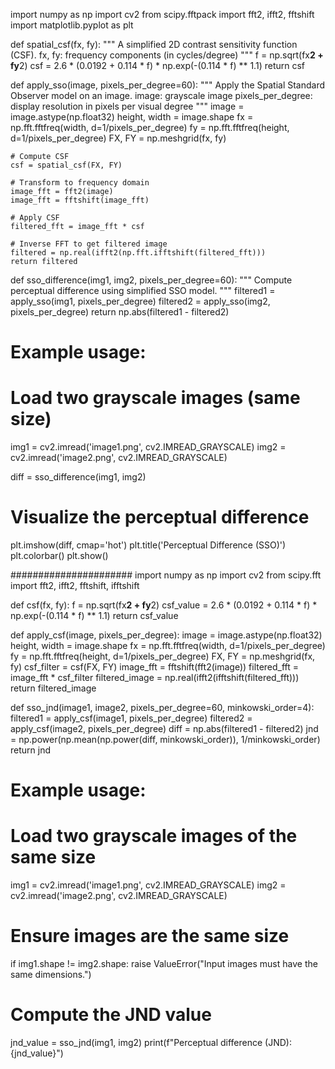 import numpy as np
import cv2
from scipy.fftpack import fft2, ifft2, fftshift
import matplotlib.pyplot as plt

def spatial_csf(fx, fy):
    """
    A simplified 2D contrast sensitivity function (CSF).
    fx, fy: frequency components (in cycles/degree)
    """
    f = np.sqrt(fx**2 + fy**2)
    csf = 2.6 * (0.0192 + 0.114 * f) * np.exp(-(0.114 * f) ** 1.1)
    return csf

def apply_sso(image, pixels_per_degree=60):
    """
    Apply the Spatial Standard Observer model on an image.
    image: grayscale image
    pixels_per_degree: display resolution in pixels per visual degree
    """
    image = image.astype(np.float32)
    height, width = image.shape
    fx = np.fft.fftfreq(width, d=1/pixels_per_degree)
    fy = np.fft.fftfreq(height, d=1/pixels_per_degree)
    FX, FY = np.meshgrid(fx, fy)

    # Compute CSF
    csf = spatial_csf(FX, FY)

    # Transform to frequency domain
    image_fft = fft2(image)
    image_fft = fftshift(image_fft)

    # Apply CSF
    filtered_fft = image_fft * csf

    # Inverse FFT to get filtered image
    filtered = np.real(ifft2(np.fft.ifftshift(filtered_fft)))
    return filtered

def sso_difference(img1, img2, pixels_per_degree=60):
    """
    Compute perceptual difference using simplified SSO model.
    """
    filtered1 = apply_sso(img1, pixels_per_degree)
    filtered2 = apply_sso(img2, pixels_per_degree)
    return np.abs(filtered1 - filtered2)

# Example usage:
# Load two grayscale images (same size)
img1 = cv2.imread('image1.png', cv2.IMREAD_GRAYSCALE)
img2 = cv2.imread('image2.png', cv2.IMREAD_GRAYSCALE)

diff = sso_difference(img1, img2)

# Visualize the perceptual difference
plt.imshow(diff, cmap='hot')
plt.title('Perceptual Difference (SSO)')
plt.colorbar()
plt.show()

######################
import numpy as np
import cv2
from scipy.fft import fft2, ifft2, fftshift, ifftshift

def csf(fx, fy):
    f = np.sqrt(fx**2 + fy**2)
    csf_value = 2.6 * (0.0192 + 0.114 * f) * np.exp(-(0.114 * f) ** 1.1)
    return csf_value

def apply_csf(image, pixels_per_degree):
    image = image.astype(np.float32)
    height, width = image.shape
    fx = np.fft.fftfreq(width, d=1/pixels_per_degree)
    fy = np.fft.fftfreq(height, d=1/pixels_per_degree)
    FX, FY = np.meshgrid(fx, fy)
    csf_filter = csf(FX, FY)
    image_fft = fftshift(fft2(image))
    filtered_fft = image_fft * csf_filter
    filtered_image = np.real(ifft2(ifftshift(filtered_fft)))
    return filtered_image

def sso_jnd(image1, image2, pixels_per_degree=60, minkowski_order=4):
    filtered1 = apply_csf(image1, pixels_per_degree)
    filtered2 = apply_csf(image2, pixels_per_degree)
    diff = np.abs(filtered1 - filtered2)
    jnd = np.power(np.mean(np.power(diff, minkowski_order)), 1/minkowski_order)
    return jnd

# Example usage:
# Load two grayscale images of the same size
img1 = cv2.imread('image1.png', cv2.IMREAD_GRAYSCALE)
img2 = cv2.imread('image2.png', cv2.IMREAD_GRAYSCALE)

# Ensure images are the same size
if img1.shape != img2.shape:
    raise ValueError("Input images must have the same dimensions.")

# Compute the JND value
jnd_value = sso_jnd(img1, img2)
print(f"Perceptual difference (JND): {jnd_value}")
